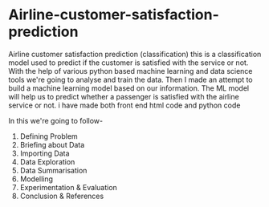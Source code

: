 # Airline-customer-satisfaction-prediction
Airline customer satisfaction prediction (classification) this is a classification model used to predict if the customer is satisfied with the service or not.
With the help of various python based machine learning and data science tools we're going to analyse and train the data. Then I made an attempt to build a machine learning model based on our information. The ML model will help us to predict whether a passenger is satisfied with the airline service or not. i have made both front end html code and python code 

In this we're going to follow-

1. Defining Problem
2. Briefing about Data
3. Importing Data
4. Data Exploration
5. Data Summarisation
6. Modelling
7. Experimentation & Evaluation
8. Conclusion & References
